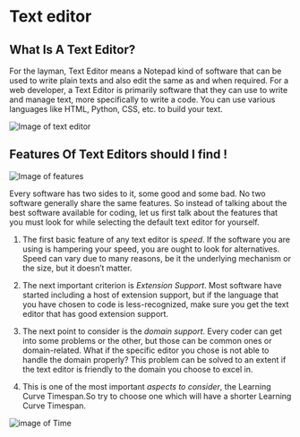 # Text editor

## What Is A Text Editor?
For the layman, Text Editor means a Notepad kind of software that can be used to write plain texts and also edit the same as
and when required. For a web developer, a Text Editor is primarily software that they can use to write and manage text,
more specifically to write a code. You can use various languages like HTML, Python, CSS, etc. to build your text.

![Image of text editor](https://indigenousx.com.au/wp-content/uploads/2019/03/What-is-racism.png)

## Features Of Text Editors should I find !

![Image of features](https://www.kidcheck.com/wp-content/uploads/2019/07/Features.png)

Every software has two sides to it, some good and some bad. No two software generally share the same features. So instead of
talking about the best software available for coding, let us first talk about the features that you must look for while selecting
the default text editor for yourself.

1. The first basic feature of any text editor is *speed*. If the software you are using is hampering your speed, you are ought 
   to look for alternatives. Speed can vary due to many reasons, be it the underlying mechanism or the size, but it doesn’t matter.

2. The next important criterion is *Extension Support*. Most software have started including a host of extension support, but if 
  the language that you have chosen to code is less-recognized, make sure you get the text editor that has good extension support.

3. The next point to consider is the *domain support*. Every coder can get into some problems or the other, but those can be common
ones or domain-related. What if the specific editor you chose is not able to handle the domain properly? This problem can be solved 
to an extent if the text editor is friendly to the domain you choose to excel in.

4. This is one of the most important *aspects to consider*, the Learning Curve Timespan.So try to choose one which will have a shorter
Learning Curve Timespan.

![image of Time](https://www.mexperience.com/wp-content/uploads/ClockTime-Watches-NBS-1200x800.jpg)
